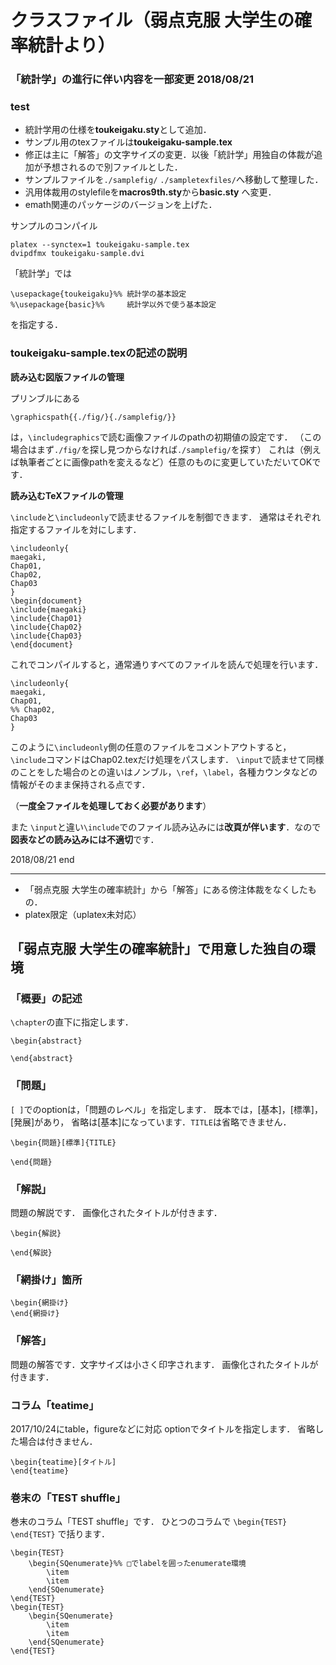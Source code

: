 # クラスファイル（弱点克服 大学生の確率統計より）

### 「統計学」の進行に伴い内容を一部変更 2018/08/21

### test

* 統計学用の仕様を**toukeigaku.sty**として追加．
 * サンプル用のtexファイルは**toukeigaku-sample.tex**
 * 修正は主に「解答」の文字サイズの変更．以後「統計学」用独自の体裁が追加が予想されるので別ファイルとした．
* サンプルファイルを`./samplefig/` `./sampletexfiles/`へ移動して整理した．
* 汎用体裁用のstylefileを**macros9th.sty**から**basic.sty** へ変更．
* emath関連のパッケージのバージョンを上げた．

サンプルのコンパイル
```
platex --synctex=1 toukeigaku-sample.tex
dvipdfmx toukeigaku-sample.dvi
```

「統計学」では
```
\usepackage{toukeigaku}%% 統計学の基本設定
%\usepackage{basic}%%     統計学以外で使う基本設定
```
を指定する．

### toukeigaku-sample.texの記述の説明
**読み込む図版ファイルの管理**

プリンブルにある
```
\graphicspath{{./fig/}{./samplefig/}}
```
は，`\includegraphics`で読む画像ファイルのpathの初期値の設定です．
（この場合はまず`./fig/`を探し見つからなければ`./samplefig/`を探す）
これは（例えば執筆者ごとに画像pathを変えるなど）任意のものに変更していただいてOKです．

**読み込むTeXファイルの管理**

`\include`と`\includeonly`で読ませるファイルを制御できます．
通常はそれぞれ指定するファイルを対にします．
```
\includeonly{
maegaki,
Chap01,
Chap02,
Chap03
}
\begin{document}
\include{maegaki}
\include{Chap01}
\include{Chap02}
\include{Chap03}
\end{document}
```
これでコンパイルすると，通常通りすべてのファイルを読んで処理を行います．
```
\includeonly{
maegaki,
Chap01,
%% Chap02,
Chap03
}
```
このように`\includeonly`側の任意のファイルをコメントアウトすると，
`\include`コマンドはChap02.texだけ処理をパスします．
`\input`で読ませて同様のことをした場合のとの違いはノンブル，`\ref`，`\label`，各種カウンタなどの情報がそのまま保持される点です．

（**一度全ファイルを処理しておく必要があります**）

また `\input`と違い`\include`でのファイル読み込みには**改頁が伴います**．なので**図表などの読み込みには不適切**です．

2018/08/21 end

------

 * 「弱点克服 大学生の確率統計」から「解答」にある傍注体裁をなくしたもの．
* platex限定（uplatex未対応）

## 「弱点克服 大学生の確率統計」で用意した独自の環境
### 「概要」の記述

``\chapter``の直下に指定します．
```
\begin{abstract}

\end{abstract}
```

### 「問題」
`[ ]`でのoptionは，「問題のレベル」を指定します．
既本では，[基本]，[標準]，[発展]があり，
省略は[基本]になっています．``TITLE``は省略できません．
```
\begin{問題}[標準]{TITLE}

\end{問題}
```

### 「解説」
問題の解説です．
画像化されたタイトルが付きます．

```
\begin{解説}

\end{解説}
```

### 「網掛け」箇所

```
\begin{網掛け}
\end{網掛け}
```

### 「解答」
問題の解答です．文字サイズは小さく印字されます．
画像化されたタイトルが付きます．


### コラム「teatime」
2017/10/24にtable，figureなどに対応
optionでタイトルを指定します．
省略した場合は付きません．
```
\begin{teatime}[タイトル]
\end{teatime}
```


### 巻末の「TEST shuffle」
巻末のコラム「TEST shuffle」です．
ひとつのコラムで
`\begin{TEST}   \end{TEST}`
で括ります．

```
\begin{TEST}
	\begin{SQenumerate}%% □でlabelを囲ったenumerate環境
		\item
		\item
	\end{SQenumerate}
\end{TEST}
\begin{TEST}
	\begin{SQenumerate}
		\item
		\item
	\end{SQenumerate}
\end{TEST}
```



